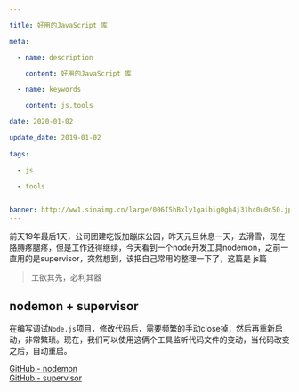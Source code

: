 ```yaml
---

title: 好用的JavaScript 库

meta:

  - name: description

    content: 好用的JavaScript 库

  - name: keywords

    content: js,tools

date: 2020-01-02

update_date: 2019-01-02
 
tags: 

  - js

  - tools


banner: http://ww1.sinaimg.cn/large/006I5hBxly1gaibig0gh4j31hc0u0n50.jpg
---
```


前天19年最后1天，公司团建吃饭加蹦床公园，昨天元旦休息一天，去滑雪，现在胳膊疼腿疼，但是工作还得继续，今天看到一个node开发工具nodemon，之前一直用的是supervisor，突然想到，该把自己常用的整理一下了，这篇是 js篇

> 工欲其先，必利其器

## nodemon +  supervisor

在编写调试`Node.js`项目，修改代码后，需要频繁的手动close掉，然后再重新启动，非常繁琐。现在，我们可以使用这俩个工具监听代码文件的变动，当代码改变之后，自动重启。

[GitHub - nodemon](https://github.com/remy/nodemon)  
[GitHub - supervisor](https://github.com/petruisfan/node-supervisor)


